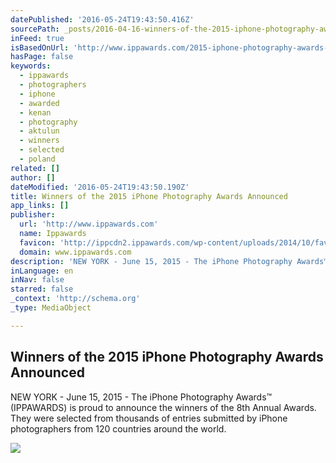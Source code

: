```yaml
---
datePublished: '2016-05-24T19:43:50.416Z'
sourcePath: _posts/2016-04-16-winners-of-the-2015-iphone-photography-awards-announced.md
inFeed: true
isBasedOnUrl: 'http://www.ippawards.com/2015-iphone-photography-awards-winners-announced/'
hasPage: false
keywords:
  - ippawards
  - photographers
  - iphone
  - awarded
  - kenan
  - photography
  - aktulun
  - winners
  - selected
  - poland
related: []
author: []
dateModified: '2016-05-24T19:43:50.190Z'
title: Winners of the 2015 iPhone Photography Awards Announced
app_links: []
publisher:
  url: 'http://www.ippawards.com'
  name: Ippawards
  favicon: 'http://ippcdn2.ippawards.com/wp-content/uploads/2014/10/favicon.ico'
  domain: www.ippawards.com
description: 'NEW YORK - June 15, 2015 - The iPhone Photography Awards™ (IPPAWARDS) is proud to announce the winners of the 8th Annual Awards. They were selected from thousands of entries submitted by iPhone photographers from 120 countries around the world.'
inLanguage: en
inNav: false
starred: false
_context: 'http://schema.org'
_type: MediaObject

---
```

<article style=""><h1>Winners of the 2015 iPhone Photography Awards Announced</h1><p>NEW YORK - June 15, 2015 - The iPhone Photography Awards™ (IPPAWARDS) is proud to announce the winners of the 8th Annual Awards. They were selected from thousands of entries submitted by iPhone photographers from 120 countries around the world.</p><img src="http://ippcdn3.ippawards.com/wp-content/uploads/2015/04/33950_21725-3662_1_1_5_MichalKoralewski01-people.jpg" /></article>